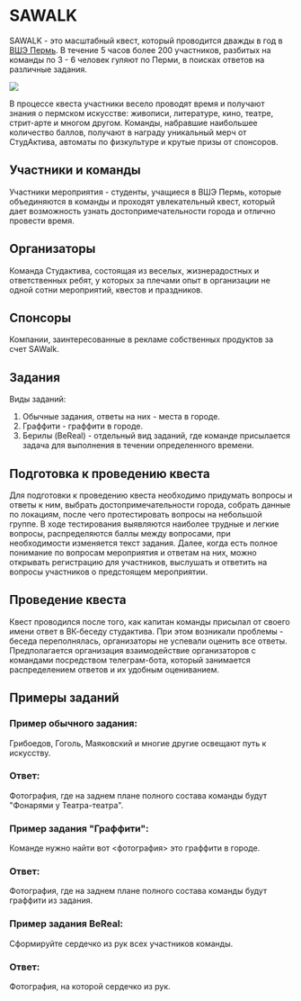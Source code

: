 # SAWALK
SAWALK - это масштабный квест, который проводится дважды в год в [ВШЭ Пермь](https://perm.hse.ru/news/870111789.html). 
В течение 5 часов более 200 участников, разбитых на команды по 3 - 6 человек гуляют по Перми, в поисках ответов на различные задания.

<img src="https://perm.hse.ru/data/2023/11/02/2051725470/1UN2XCQCbaY.jpg"/>

В процессе квеста участники весело проводят время и получают знания о пермском искусстве: живописи, литературе, кино, театре, стрит-арте и многом другом.
Команды, набравшие наибольшее количество баллов, получают в награду уникальный мерч от СтудАктива, автоматы по физкультуре и крутые призы от спонсоров.

## Участники и команды
Участники мероприятия - студенты, учащиеся в ВШЭ Пермь, которые объединяются в команды и проходят увлекательный квест, который дает возможность узнать достопримечательности города и отлично провести время.

## Организаторы
Команда Студактива, состоящая из веселых, жизнерадостных и ответственных ребят, у которых за плечами опыт в организации не одной сотни мероприятий, квестов и праздников. 

## Спонсоры
Компании, заинтересованные в рекламе собственных продуктов за счет SAWalk.

## Задания
Виды заданий: 
1. Обычные задания, ответы на них - места в городе.
2. Граффити - граффити в городе.
3. Берилы (BeReal) - отдельный вид заданий, где команде присылается задача для выполнения в течении определенного времени.

## Подготовка к проведению квеста
Для подготовки к проведению квеста необходимо придумать вопросы и ответы к ним, выбрать достопримечательности города, собрать данные по локациям, после чего протестировать вопросы на небольшой группе. 
В ходе тестирования выявляются наиболее трудные и легкие вопросы, распределяются баллы между вопросами, при необходимости изменяется текст задания. Далее, когда есть полное понимание по вопросам мероприятия и ответам на них, 
можно открывать регистрацию для участников, выслушать и ответить на вопросы участников о предстоящем мероприятии.

## Проведение квеста
Квест проводился после того, как капитан команды присылал от своего имени ответ в ВК-беседу студактива. При этом возникали проблемы - беседа переполнялась, организаторы не успевали оценить все ответы. Предполагается организация взаимодействие организаторов с командами посредством телеграм-бота, который занимается распределением ответов и их удобным оцениванием. 

## Примеры заданий
### Пример обычного задания:
Грибоедов, Гоголь, Маяковский и многие другие освещают путь к искусству.
### Ответ:
Фотография, где на заднем плане полного состава команды будут "Фонарями у Театра-театра".

### Пример задания "Граффити":
Команде нужно найти вот <фотография> это граффити в городе.
### Ответ:
Фотография, где на заднем плане полного состава команды будут граффити из задания.

### Пример задания BeReal:
Сформируйте сердечко из рук всех участников команды.
### Ответ:
Фотография, на которой сердечко из рук.
